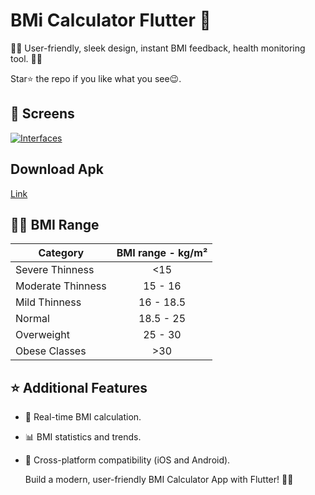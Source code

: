 # BMi Calculator Flutter 💪
🏋️‍♂️ User-friendly, sleek design, instant BMI feedback, health monitoring tool. 📱🚀

Star⭐ the repo if you like what you see😉.


## 📌 Screens
[![Interfaces](https://i.postimg.cc/7h58b7pX/20240310-114603.jpg)](https://postimg.cc/K3hsHKcg)

## Download Apk
[Link](https://drive.google.com/uc?export=download&id=12QhDsGA5-g9HoqI6m2eRyPfuCWv_IslA)

## 🏋️‍♂️ BMI Range 

| Category          | BMI range - kg/m² | 
| ----------------- |:-----------------:|
| Severe Thinness   | <15               |
| Moderate Thinness | 15 - 16           |
| Mild Thinness     | 16 - 18.5         |
| Normal            | 18.5 - 25         |
| Overweight        | 25 - 30           |
| Obese Classes     | >30               |

## ⭐ Additional Features

- 🔄 Real-time BMI calculation.
- 📊 BMI statistics and trends.
- 📱 Cross-platform compatibility (iOS and Android).

  Build a modern, user-friendly BMI Calculator App with Flutter! 🚀📱
